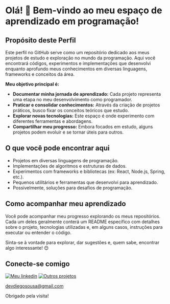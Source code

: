 # Olá! 👋 Bem-vindo ao meu espaço de aprendizado em programação!

## Propósito deste Perfil

Este perfil no GitHub serve como um repositório dedicado aos meus projetos de estudo e exploração no mundo da programação. Aqui você encontrará códigos, experimentos e implementações que desenvolvi enquanto aprofundo meus conhecimentos em diversas linguagens, frameworks e conceitos da área.

**Meu objetivo principal é:**

* **Documentar minha jornada de aprendizado:** Cada projeto representa uma etapa no meu desenvolvimento como programador.
* **Praticar e consolidar conhecimentos:** Através da criação de projetos práticos, busco fixar os conceitos teóricos que estudo.
* **Explorar novas tecnologias:** Este espaço é onde experimento com diferentes ferramentas e abordagens.
* **Compartilhar meu progresso:** Embora focados em estudo, alguns projetos podem evoluir e se tornar úteis para outros.

## O que você pode encontrar aqui

* Projetos em diversas linguagens de programação.
* Implementações de algoritmos e estruturas de dados.
* Experimentos com frameworks e bibliotecas (ex: React, Node.js, Spring, etc.).
* Pequenos utilitários e ferramentas que desenvolvi para aprendizado.
* Possivelmente, soluções para desafios de programação.

## Como acompanhar meu aprendizado 

Você pode acompanhar meu progresso explorando os meus repositórios. Cada um deles geralmente conterá um README específico com detalhes sobre o projeto, tecnologias utilizadas e, em alguns casos, instruções para executar ou entender o código.

Sinta-se à vontade para explorar, dar sugestões e, quem sabe, encontrar algo interessante! 😊

## Conecte-se comigo

[![Meu linkedin](https://img.shields.io/badge/LinkedIn-0A66C2?style=flat&logo=linkedin&logoColor=white)](https://linkedin.com/in/devdiego/)
[![Outros projetos](https://img.shields.io/badge/Outros_projetos-100000?style=flat&logo=github&logoColor=white)](https://github.com/DevSousaC)

devdiegosousa@gmail.com

Obrigado pela visita!
